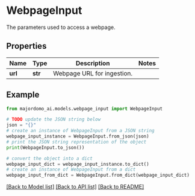 # WebpageInput

The parameters used to access a webpage.

## Properties

Name | Type | Description | Notes
------------ | ------------- | ------------- | -------------
**url** | **str** | Webpage URL for ingestion. | 

## Example

```python
from majordomo_ai.models.webpage_input import WebpageInput

# TODO update the JSON string below
json = "{}"
# create an instance of WebpageInput from a JSON string
webpage_input_instance = WebpageInput.from_json(json)
# print the JSON string representation of the object
print(WebpageInput.to_json())

# convert the object into a dict
webpage_input_dict = webpage_input_instance.to_dict()
# create an instance of WebpageInput from a dict
webpage_input_from_dict = WebpageInput.from_dict(webpage_input_dict)
```
[[Back to Model list]](../README.md#documentation-for-models) [[Back to API list]](../README.md#documentation-for-api-endpoints) [[Back to README]](../README.md)


